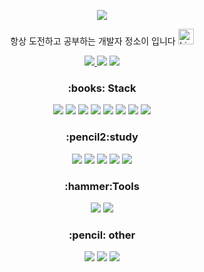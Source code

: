 <p align="center">
<img src ="https://capsule-render.vercel.app/api?type=wave&color=auto&height=300&section=header&text=Soi%20Jeong&fontSize=90">
</p>
<p align="center">
항상 도전하고 공부하는 개발자 정소이 입니다
 <img src="https://raw.githubusercontent.com/Tarikul-Islam-Anik/Animated-Fluent-Emojis/master/Emojis/Smilies/Light%20Blue%20Heart.png" alt="Light Blue Heart" width="25" height="25" />
<div></div></p>
<p align="center">
 <a href="mailto:writer__soi@naver.com">
   <img src="https://img.shields.io/badge/Gmail-d14836?style=flat-square&logo=Gmail&logoColor=white&link=leegm1798@naver.com"/>
</a>
 <a href="https://velog.io/@soijeongg"><img src="https://img.shields.io/badge/Tech%20Blog-11B48A?style=flat-square&logo=Vimeo&logoColor=white&link=https://velog.io/@soijeongg"/></a> 
<img src = "https://hits.seeyoufarm.com/api/count/incr/badge.svg?url=https%3A%2F%2Fgithub.com%2Fsoijeongg&count_bg=%2356C87B&title_bg=%233876C0&icon=&icon_color=%23E7E7E7&title=hits&edge_flat=false)](https://hits.seeyoufarm.com">
 </p>

<h3  align = center>:books: Stack </h3>
 <p align = center>
<img src="https://img.shields.io/badge/python-3776AB?&style=for-the-flat&logo=python&logoColor=white">
<img src = "https://img.shields.io/badge/HTML5-E34F26?&style=for-the-flat&logo=HTML5&logoColor=white">
<img src = "https://img.shields.io/badge/MYSQL-4479A1?&style=for-the-flat&logo=MYSQL&logoColor=white">
<img src = "https://img.shields.io/badge/Git-4479A1?&style=for-the-flat&logo=Git&logoColor=white">
<img src = "https://img.shields.io/badge/Fastapi-009688?&style=for-the-flat&logo=Fastapi&logoColor=white">
<img src = "https://img.shields.io/badge/mongodb-47A248?&style=for-the-flat&logo=mongodb&logoColor=white">
<img src = "https://img.shields.io/badge/jquery-0769AD?&style=for-the-flat&logo=jquery&logoColor=white">
<img src = "https://img.shields.io/badge/jinja-B41717?&style=for-the-flat&logo=jinja&logoColor=white">
</p>

<h3  align = center>:pencil2:study</h3>
<p align = center>
<img src = "https://img.shields.io/badge/javascript-F7DF1E?&style=for-the-flat&logo=javascript&logoColor=white">
<img src = "https://img.shields.io/badge/node.js-339933?&style=for-the-flat&logo=nodedotjs&logoColor=white">
<img src = "https://img.shields.io/badge/express-000000?&style=for-the-flat&logo=express&logoColor=white">
<img src = "https://img.shields.io/badge/C-A8B9CC?&style=for-the-flat&logo=C&logoColor=white">
<img src = "https://img.shields.io/badge/C++-00599C?&style=for-the-flat&logo=cplusplus&logoColor=white">
</p>
<!--![spring](https://img.shields.io/badge/spring-6DB33F.svg?&style=for-the-badge&logo=spring&logoColor=white)
<!--![TypeScript](https://img.shields.io/badge/TypeScript-3178C6.svg?&style=for-the-badge&logo=TypeScript&logoColor=white)-->

<h3 align = center>:hammer:Tools</h3>
<p align = center>
<img src ="https://img.shields.io/badge/Visual%20Studio%20Code-007ACC?&style=for-the-flat&logo=Visual%20Studio%20Code&logoColor=white">
<img src ="https://img.shields.io/badge/Eclipse%20IDE-2C2255?&style=for-the-flat&logo=Eclipse%20IDE&logoColor=white">
</p>

<h3 align = center>:pencil: other</h3>
<p align = center>
<img src ="http://mazassumnida.wtf/api/v2/generate_badge?boj=ninosoi2001)](https://solved.ac/ninosoi2001/">
<img src ="https://github-readme-stats.vercel.app/api?username=soijeongg&show_icons=true&theme=react)](https://github.com/soijeongg/github-readme-stats)">
<img src ="https://github-readme-stats.vercel.app/api?wakatime?username=soijeongg&show_icons=true&theme=react)](https://github.com/soijeongg/github-readme-stats)">
</p>

